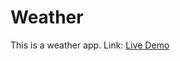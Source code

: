 # Weather
This is a weather app.
Link: [Live Demo](https://shweta-nigam.github.io/Projects/JS_Basic_Project(24-25)/06_weather_site/) 
